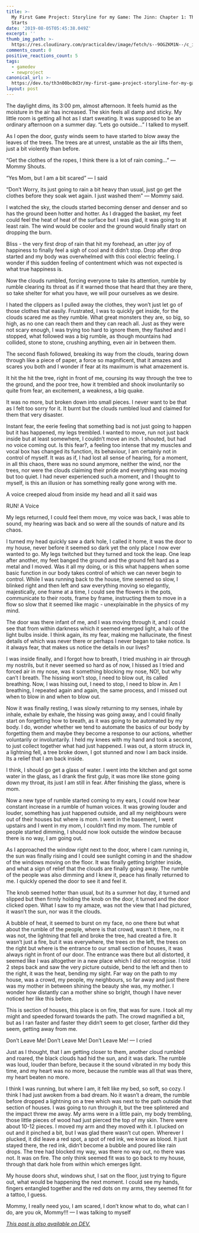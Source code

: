 ```yaml
---
title: >-
  My First Game Project: Storyline for my Game: The Jinn: Chapter 1: The Fire
  Starts
date: '2019-08-05T05:45:38.049Z'
excerpt: ''
thumb_img_path: >-
  https://res.cloudinary.com/practicaldev/image/fetch/s--9OGZKM1N--/c_imagga_scale,f_auto,fl_progressive,h_420,q_auto,w_1000/https://res.cloudinary.com/practicaldev/image/fetch/s--LGsTMpVm--/c_imagga_scale%2Cf_auto%2Cfl_progressive%2Ch_420%2Cq_auto%2Cw_1000/https://thepracticaldev.s3.amazonaws.com/i/nbs7629hiy6bgjxbfx8w.jpg
comments_count: 0
positive_reactions_count: 5
tags:
  - gamedev
  - newproject
canonical_url: >-
  https://dev.to/th3n00bc0d3r/my-first-game-project-storyline-for-my-game-the-jinn-chapter-1-the-fire-starts-49gk
layout: post
---
```

The daylight dims, its 3:00 pm, almost afternoon. It feels humid as the moisture in the air has increased. The skin feels all damp and sticky. My little room is getting all hot as I start sweating. It was supposed to be an ordinary afternoon on a summer day. 
“Lets go outside…” I talked to myself.

As I open the door, gusty winds seem to have started to blow away the leaves of the trees. The trees are at unrest, unstable as the air lifts them, just a bit violently than before. 

“Get the clothes of the ropes, I think there is a lot of rain coming…” 
— Mommy Shouts.

“Yes Mom, but I am a bit scared” 
— I said

“Don’t Worry, its just going to rain a bit heavy than usual, just go get the clothes before they soak wet again. I just washed them” 
— Mommy said.

I watched the sky, the clouds started becoming denser and denser and so has the ground been hotter and hotter. As I dragged the basket, my feet could feel the heat of heat of the surface but I was glad, it was going to at least rain. The wind would be cooler and the ground would finally start on dropping the burn. 

Bliss - the very first drop of rain that hit my forehead, an utter joy of happiness to finally feel a sigh of cool and it didn’t stop. Drop after drop started and my body was overwhelmed with this cool electric feeling. I wonder if this sudden feeling of contentment which was not expected is what true happiness is. 

Now the clouds rumbled, forcing everyone to take its attention, rumble by rumble clearing its throat as if it warned those that heard that they are there, so take shelter for what you have, we will pour ourselves as we desire. 

I hated the clippers as I pulled away the clothes, they won’t just let go of those clothes that easily. Frustrated, I was to quickly get inside, for the clouds scared me as they rumble. What great monsters they are, so big, so high, as no one can reach them and they can reach all. Just as they were not scary enough, I was trying too hard to ignore them, they flashed and I stopped, what followed was a big rumble, as though mountains had collided, stone to stone, crushing anything, even air in between them.

The second flash followed, breaking its way from the clouds, tearing down through like a piece of paper, a force so magnificent, that it amazes and scares you both and I wonder if fear at its maximum is what amazement is. 

It hit the hit the tree, right in front of me, coursing its way through the tree to the ground, and the poor tree, how it trembled and shook involuntarily so quite from fear, an excitement, a weakness, a big quake. 

It was no more, but broken down into small pieces. I never want to be that as I felt too sorry for it. It burnt but the clouds rumbled loud and claimed for them that very disaster.

Instant fear, the eerie feeling that something bad is not just going to happen but it has happened, my legs trembled. I wanted to move, run not just back inside but at least somewhere, I couldn’t move an inch. I shouted, but had no voice coming out. Is this fear?, a feeling too intense that my muscles and vocal box has changed its function, its behaviour, I am certainly not in control of myself. It was as if, I had lost all sense of hearing, for a moment, in all this chaos, there was no sound anymore, neither the wind, nor the trees, nor were the clouds claiming their pride and everything was moving but too quiet. I had never experienced such.a moment, and I thought to myself, is this an illusion or has something really gone wrong with me.

A voice creeped aloud from inside my head and all it said was 

RUN! A Voice

My legs returned, I could feel them move, my voice was back, I was able to sound, my hearing was back and so were all the sounds of nature and its chaos. 

I turned my head quickly saw a dark hole, I called it home, it was the door to my house, never before it seemed so dark yet the only place I now ever wanted to go. My legs twitched but they turned and took the leap. One leap after another, my feet banged the ground and the ground felt hard as a metal and I moved. Was it all my doing, or is this what happens when some basic function in our body takes control of which we can never begin to control. While I was running back to the house, time seemed so slow, I blinked right and then left and saw everything moving so elegantly, majestically, one frame at a time, I could see the flowers in the pots, communicate to their roots, frame by frame, instructing them to move in a flow so slow that it seemed like magic - unexplainable in the physics of my mind. 

The door was there infant of me, and I was moving through it, and I could see that from within darkness which it seemed emerged light, a halo of the light bulbs inside. I think again, its my fear, making me hallucinate, the finest details of which was never there or perhaps I never began to take notice. Is it always fear, that makes us notice the details in our lives?

I was inside finally, and I forgot how to breath, I tried mushing in air through my nostrils, but it never seemed so hard as of now, I hissed as I tried and forced air in my nose, was it something blocking my nose, NO!, but why can’t I breath. The hissing won’t stop, I need to blow out, its called breathing. Now, I was hissing out, I need to stop, I need to blow in. Am I breathing, I repeated again and again, the same process, and I missed out when to blow in and when to blow out. 

Now it was finally resting, I was slowly returning to my senses, inhale by inhale, exhale by exhale, the hissing was going away, and I could finally start on forgetting how to breath, as it was going to be automated by my body.  I do, wonder whether we tend to automate the basics of our body by forgetting them and maybe they become a response to our actions, whether voluntarily or involuntarily.
I held my knees with my hand and took a second, to just collect together what had just happened. I was out, a storm struck in, a lightning fell, a tree broke down, I got stunned and now I am back inside. Its a relief that I am back inside. 

I think, I should go get a glass of water. I went into the kitchen and got some water in the glass, as I drank the first gulp, it was more like stone going down my throat, its just I am still in fear. After finishing the glass, where is mom.

Now a new type of rumble started coming to my ears, I could now hear constant increase in a rumble of human voices. It was growing louder and louder, something has just happened outside, and all my neighbours were out of their houses but where is mom. I went in the basement, I went upstairs and I went in my mom, I couldn’t find my mom. The rumble of people started dimming, I should now look outside the window because there is no way, I am going out. 

As I approached the window right next to the door, where I cam running in, the sun was finally rising and I could see sunlight coming in and the shadow of the windows moving on the floor. It was finally getting brighter inside, and what a sign of relief that the clouds are finally going away. The rumble of the people was also dimming and I knew it, peace has finally returned to me. I quickly opened the door to see it and feel it. 

The knob seemed hotter than usual, but its a summer hot day, it turned and slipped but then firmly holding the knob on the door, it turned and the door clicked open. What I saw to my amaze, was not the view that I had pictured, it wasn’t the sun, nor was it the clouds.

A bubble of heat, it seemed to burst on my face, no one there but what about the rumble of the people, where is that crowd, wasn’t it there, no it was not, the lightning that fell and broke the tree, had created a fire. It wasn’t just a fire, but it was everywhere, the trees on the left, the trees on the right but where is the entrance to our small section of houses, it was always right in front of our door. The entrance was there but all distorted, it seemed like I was altogether in a new place which I did not recognise. I told 2 steps back and saw the very picture outside, bend to the left and then to the right, it was the heat, bending my sight. Far way on the path to my house, was a crowd, my people, my neighbours, so far away and just there was my mother in between shining the beauty she was, my mother. I wonder how distantly can a mother shine so bright, though I have never noticed her like this before. 

This is section of houses, this place is on fire, that was for sure. I took all my might and speeded forward towards the path. The crowd magnified a bit, but as I ran faster and faster they didn’t seem to get closer, farther did they seem, getting away from me.

Don’t Leave Me!
Don’t Leave Me!
Don’t Leave Me!
— I cried

Just as I thought, that I am getting closer to them, another cloud rumbled and roared, the black clouds had hid the sun, and it was dark. The rumble was loud, louder than before, because it the sound vibrated in my body this time, and my heart was no more, because the rumble was all that was there, my heart beaten no more.

I think I was running, but where I am, it felt like my bed,  so soft, so cozy. I think I had just awoken from a bad dream. No it wasn’t a dream, the rumble before dropped a lightning on a tree which was next to the path outside that section of houses. I was going to run through it, but the tree splintered and the impact threw me away. My arms were in a little pain, my body trembling, those little pieces of wood had just pierced the top of my skin. There were about 10-12 pieces. I moved my arm and they moved with it. I plucked on out and it pinched a bit, but I was glad there wasn’t cut open. Wherever I plucked, it did leave a red spot, a spot of red ink, we know as blood. It just stayed there, the red ink, didn’t become a bubble and poured like rain drops.
The tree had blocked my way, was there no way out, no there was not. It was on fire. The only think seemed fit was to go back to my house, through that dark hole from within which emerges light. 

My house doors shut, windows shut, I sat on the floor, just trying to figure out, what would be happening the next moment. I could see my hands, fingers entangled together and the red dots on my arms, they seemed fit for a tattoo, I guess. 

Mommy, I really need you, I am scared, I don’t know what to do, what can I do, are you ok, Mommy!!!
— I was talking to myself


*[This post is also available on DEV.](https://dev.to/th3n00bc0d3r/my-first-game-project-storyline-for-my-game-the-jinn-chapter-1-the-fire-starts-49gk)*


<script>
const parent = document.getElementsByTagName('head')[0];
const script = document.createElement('script');
script.type = 'text/javascript';
script.src = 'https://cdnjs.cloudflare.com/ajax/libs/iframe-resizer/4.1.1/iframeResizer.min.js';
script.charset = 'utf-8';
script.onload = function() {
    window.iFrameResize({}, '.liquidTag');
};
parent.appendChild(script);
</script>    
